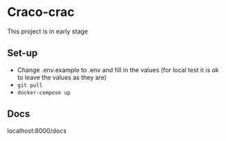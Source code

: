 # Craco-crac

This project is in early stage

## Set-up

- Change .env.example to .env and fill in the values (for local test it is ok to leave the values as they are)
- ```git pull```
- ```docker-compose up```

## Docs
localhost:8000/docs